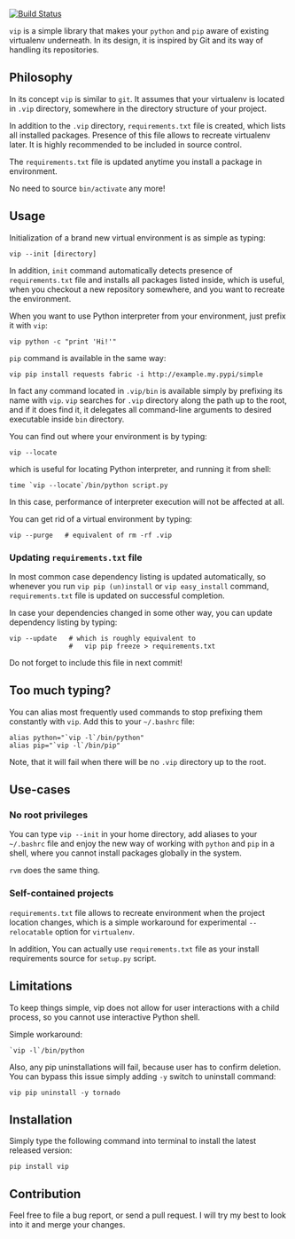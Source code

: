 [![Build Status](https://secure.travis-ci.org/dejw/vip.png)](http://travis-ci.org/dejw/vip)

`vip` is a simple library that makes your `python` and `pip` aware of existing
virtualenv underneath. In its design, it is inspired by Git and its way of
handling its repositories.


## Philosophy

In its concept `vip` is similar to `git`. It assumes that your virtualenv is 
located in `.vip` directory, somewhere in the directory structure of your 
project.

In addition to the `.vip` directory, `requirements.txt` file is created, which
lists all installed packages. Presence of this file allows to recreate
virtualenv later. It is highly recommended to be included in source control.

The `requirements.txt` file is updated anytime you install a package in
environment.

No need to source `bin/activate` any more!


## Usage

Initialization of a brand new virtual environment is as simple as typing:

    vip --init [directory]

In addition, `init` command automatically detects presence of `requirements.txt`
file and installs all packages listed inside, which is useful, when you
checkout a new repository somewhere, and you want to recreate the environment.

When you want to use Python interpreter from your environment, just prefix it
with `vip`:

    vip python -c "print 'Hi!'"

`pip` command is available in the same way:

    vip pip install requests fabric -i http://example.my.pypi/simple

In fact any command located in `.vip/bin` is available simply by prefixing its
name with `vip`. `vip` searches for `.vip` directory along the path up to the
root, and if it does find it, it delegates all command-line arguments to
desired executable inside `bin` directory.

You can find out where your environment is by typing:

    vip --locate

which is useful for locating Python interpreter, and running it from shell:

    time `vip --locate`/bin/python script.py

In this case, performance of interpreter execution will not be affected at all.

You can get rid of a virtual environment by typing:

    vip --purge   # equivalent of rm -rf .vip

### Updating `requirements.txt` file

In most common case dependency listing is updated automatically, so whenever
you run `vip pip (un)install` or `vip easy_install` command, `requirements.txt`
file is updated on successful completion.

In case your dependencies changed in some other way, you can update dependency
listing by typing:

    vip --update   # which is roughly equivalent to
                   #   vip pip freeze > requirements.txt

Do not forget to include this file in next commit!


## Too much typing?

You can alias most frequently used commands to stop prefixing them constantly 
with `vip`. Add this to your `~/.bashrc` file:

    alias python="`vip -l`/bin/python"
    alias pip="`vip -l`/bin/pip"

Note, that it will fail when there will be no `.vip` directory up to the root.


## Use-cases

### No root privileges

You can type `vip --init` in your home directory, add aliases to your
`~/.bashrc` file and enjoy the new way of working with `python` and `pip` in a
shell, where you cannot install packages globally in the system.

`rvm` does the same thing. 

### Self-contained projects

`requirements.txt` file allows to recreate environment when the project
location  changes, which is a simple workaround for experimental
`--relocatable` option for `virtualenv`.

In addition, You can actually use `requirements.txt` file as your install
requirements source for `setup.py` script. 


## Limitations

To keep things simple, vip does not allow for user interactions with a child
process, so you cannot use interactive Python shell. 

Simple workaround:

    `vip -l`/bin/python

Also, any pip uninstallations will fail, because user has to confirm deletion.
You can bypass this issue simply adding `-y` switch to uninstall command:

    vip pip uninstall -y tornado

## Installation

Simply type the following command into terminal to install the latest released
version:

    pip install vip


## Contribution

Feel free to file a bug report, or send a pull request. I will try my best to
look into it and merge your changes.